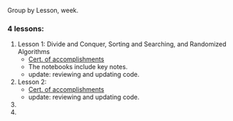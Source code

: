 Group by Lesson, week.

### 4 lessons: 
1. Lesson 1: Divide and Conquer, Sorting and Searching, and Randomized Algorithms
    - [Cert. of accomplishments](https://www.coursera.org/account/accomplishments/certificate/H3G7HVQ5JCTD)
    - The notebooks include key notes.
    - update: reviewing and updating code.
2. Lesson 2: 
    - [Cert. of accomplishments](https://www.coursera.org/account/accomplishments/certificate/H3G7HVQ5JCTD)
    - update: reviewing and updating code.
3. 
4. 
